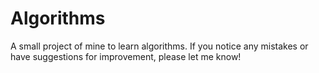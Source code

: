 # Algorithms
A small project of mine to learn algorithms. If you notice any mistakes or have suggestions for improvement, please let me know!
